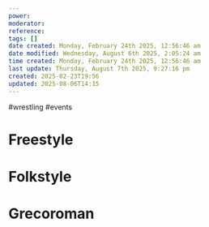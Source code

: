 ```yaml
---
power: 
moderator: 
reference: 
tags: []
date created: Monday, February 24th 2025, 12:56:46 am
date modified: Wednesday, August 6th 2025, 2:05:24 am
time created: Monday, February 24th 2025, 12:56:46 am
last update: Thursday, August 7th 2025, 9:27:16 pm
created: 2025-02-23T19:56
updated: 2025-08-06T14:15
---
```

#wrestling #events 
# Freestyle
# Folkstyle
# Grecoroman
